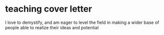 # teaching cover letter

I love to demystify, and am eager to level the field in making a wider base of people able to realize their ideas and potential
